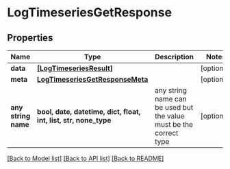 # LogTimeseriesGetResponse


## Properties
Name | Type | Description | Notes
------------ | ------------- | ------------- | -------------
**data** | [**[LogTimeseriesResult]**](LogTimeseriesResult.md) |  | [optional] 
**meta** | [**LogTimeseriesGetResponseMeta**](LogTimeseriesGetResponseMeta.md) |  | [optional] 
**any string name** | **bool, date, datetime, dict, float, int, list, str, none_type** | any string name can be used but the value must be the correct type | [optional]

[[Back to Model list]](../README.md#documentation-for-models) [[Back to API list]](../README.md#documentation-for-api-endpoints) [[Back to README]](../README.md)


